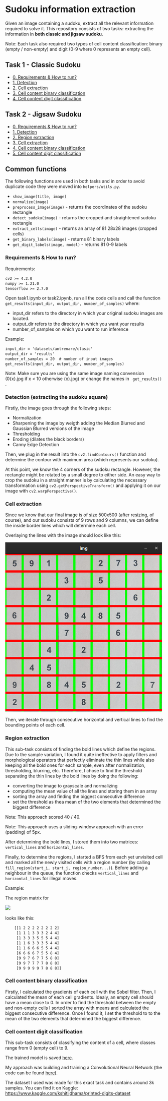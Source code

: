 # Sudoku information extraction

Given an image containing a sudoku, extract all the relevant information required to solve it.
This repository consists of two tasks: extracting the information in **both classic and jigsaw sudoku**.

Note: Each task also required two types of cell content classification: binary (empty / non-empty) and digit (0-9 where 0 represents an empty cell).

## Task 1 - Classic Sudoku
* [0. Requirements & How to run?](#run)
* [1. Detection](#detection)
* [2. Cell extraction](#cell_extraction)
* [3. Cell content binary classification](#cell_content_binary_classification)
* [4. Cell content digit classification](#cell_content_digit_classification)
## Task 2 - Jigsaw Sudoku
* [0. Requirements & How to run?](#run)
* [1. Detection](#detection)
* [2. Region extraction](#region_extraction)
* [3. Cell extraction](#cell_extraction)
* [4. Cell content binary classification](#cell_content_binary_classification)
* [5. Cell content digit classification](#cell_content_digit_classification)

## Common functions
The following functions are used in both tasks and in order to avoid duplicate code they were moved into ```helpers/utils.py```.
* ```show_image(title, image)```
* ```normalize(image)```
* ```preprocess_image(image)``` - returns the coordinates of the sudoku rectangle
* ```detect_sudoku(image)``` - returns the cropped and straightened sudoku rectangle
* ```extract_cells(image)``` - returns an array of 81 28x28 images (cropped cells)
* ```get_binary_labels(image)``` - returns 81 binary labels
* ```get_digit_labels(image, model)``` - returns 81 0-9 labels

<a name="run"/>

### Requirements & How to run?

Requirements:
```
cv2 >= 4.2.0
numpy >= 1.21.0
tensorflow >= 2.7.0
```

Open task1.ipynb or task2.ipynb, run all the code cells and
call the function ``` get_results(input_dir, output_dir, number_of_samples) ``` where:

- input_dir refers to the directory in which your original sudoku images are located.
- output_dir refers to the directory in which you want your results
- number_of_samples on which you want to run inference

Example:
```
input_dir = 'datasets/antrenare/clasic'
output_dir = 'results'
number_of_samples = 20  # number of input images
get_results(input_dir, output_dir, number_of_samples)
```
Note: Make sure you are using the same image naming convension (0{x}.jpg if x < 10 otherwise {x}.jpg) or change the names in ``` get_results()``` .


<a name="detection"/>

### Detection (extracting the sudoku square)

Firstly, the image goes through the following steps:
- Normalization
- Sharpening the image by weigth adding the Median Blurred and Gaussian Blurred versions of the image
- Thresholding
- Eroding (dilates the black borders)
- Canny Edge Detection
  
Then, we plug in the result into the ```cv2.findContours()``` function and determine the contour with maximum area (which represents our sudoku).
  
At this point, we know the 4 corners of the sudoku rectangle. However, the rectangle might be rotated by a small degree to either side. An easy way to crop the sudoku in a straight manner is by calculating the necessary transformation using ```cv2.getPerspectiveTransform()``` and applying it on our image with ```cv2.warpPerspective()```.


<a name="cell_extraction"/>

### Cell extraction

Since we know that our final image is of size 500x500 (after resizing, of course),
and our sudoku consists of 9 rows and 9 columns, we can define the inside border lines
which will determine each cell.

Overlaying the lines with the image should look like this:

![](https://github.com/cosminbvb/Sudoku-Information-Extraction/blob/main/screenshots/overlay.png)

Then, we iterate through consecutive horizontal and vertical lines to find the bounding points of each cell.

<a name="region_extraction"/>

### Region extraction

This sub-task consists of finding the bold lines which define the regions. Due to the sample variation, I found it quite ineffective to apply filters and morphological operators that perfectly eliminate the thin lines while also keeping all the bold ones for each sample, even after normalization, thresholding, blurring, etc. Therefore, I chose to find the threshold separating the thin lines by the bold lines by doing the following:
* converting the image to grayscale and normalizing
* computing the mean value of all the lines and storing them in an array
* sorting the array and finding the biggest consecutive difference
* set the threshold as thea mean of the two elements that determined the biggest difference

Note: This approach scored 40 / 40.

Note: This approach uses a sliding-window approach with an error (padding) of 5px.

After determining the bold lines, I stored them into two matrices:
```vertical_lines``` and ```horizontal_lines```.

Finally, to determine the regions, I started a BFS from each yet unvisited cell and marked all the newly visited cells with a region number (by calling ```fill_region(start_i, start_j, region_number...)```). Before adding a neighbour in the queue, the function checks ```vertical_lines``` and ```horizontal_lines``` for illegal moves.

Example:

The region matrix for 

![](https://github.com/cosminbvb/Sudoku-Information-Extraction/blob/main/datasets/antrenare/jigsaw/01.jpg)

looks like this:

```
    [[1 2 2 2 2 2 2 2 2]
     [1 1 1 3 3 3 2 4 4]
     [1 3 3 3 5 5 5 4 4]
     [1 1 6 3 3 3 5 4 4]
     [1 1 6 6 6 5 5 4 4]
     [6 6 6 6 7 5 5 8 4]
     [9 9 7 6 7 7 5 8 8]
     [9 9 7 7 7 7 8 8 8]
     [9 9 9 9 9 7 8 8 8]]
```


<a name="cell_content_binary_classification"/>

### Cell content binary classification

Firstly, I calculated the gradients of each cell with the Sobel filter. Then, I calculated the mean of each cell gradients. Idealy, an empty cell should have a mean close to 0. In order to find the threshold between the empty and non-empty cells I sorted the array with means and calculated the biggest consecutive difference. Once I found it, I set the threshold to to the mean of the two elements that determined the biggest difference.


<a name="cell_content_digit_classification"/>

### Cell content digit classification

This sub-task consists of classifying the content of a cell, where classes range from 0 (empty cell) to 9.

The trained model is saved [here](https://github.com/cosminbvb/Sudoku-Information-Extraction/blob/main/saved_model/model.h5).

My approach was building and training a Convolutional Neural Network (the code can be found [here](https://github.com/cosminbvb/Sudoku-Information-Extraction/blob/main/cell_digit_classification.ipynb)).
 
The dataset I used was made for this exact task and contains around 3k samples. 
You can find it on Kaggle: https://www.kaggle.com/kshitijdhama/printed-digits-dataset
